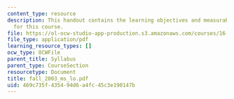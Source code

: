 ```yaml
---
content_type: resource
description: This handout contains the learning objectives and measurable outcomes
  for this course.
file: https://ol-ocw-studio-app-production.s3.amazonaws.com/courses/16-01-unified-engineering-i-ii-iii-iv-fall-2005-spring-2006/469c735f435494d6a4fc45c3e190147b_fall_2003_ms_lo.pdf
file_type: application/pdf
learning_resource_types: []
ocw_type: OCWFile
parent_title: Syllabus
parent_type: CourseSection
resourcetype: Document
title: fall_2003_ms_lo.pdf
uid: 469c735f-4354-94d6-a4fc-45c3e190147b
---
```


